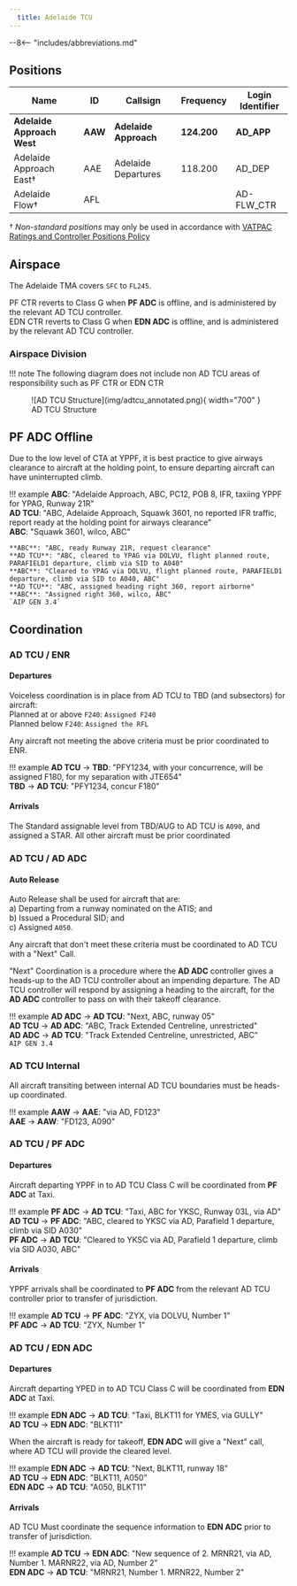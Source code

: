 ```yaml
---
  title: Adelaide TCU
---
```


--8<-- "includes/abbreviations.md"

## Positions

| Name               | ID      | Callsign       | Frequency        | Login Identifier              |
| ------------------ | --------------| -------------- | ---------------- | --------------------------------------|
| **Adelaide Approach West**    |**AAW**| **Adelaide Approach**   | **124.200**         | **AD_APP**                                   |
| Adelaide Approach East†    |AAE| Adelaide Departures  | 118.200         | AD_DEP          |
| Adelaide Flow†        |AFL|                |          | AD-FLW_CTR                               |

† *Non-standard positions* may only be used in accordance with [VATPAC Ratings and Controller Positions Policy](https://vatpac.org/publications/policies)

## Airspace
The Adelaide TMA covers `SFC` to `FL245`. 

PF CTR reverts to Class G when **PF ADC** is offline, and is administered by the relevant AD TCU controller.    
EDN CTR reverts to Class G when **EDN ADC** is offline, and is administered by the relevant AD TCU controller.  

### Airspace Division
!!! note
    The following diagram does not include non AD TCU areas of responsibility such as PF CTR or EDN CTR

<figure markdown>
![AD TCU Structure](img/adtcu_annotated.png){ width="700" }
  <figcaption>AD TCU Structure</figcaption>
</figure>

## PF ADC Offline
Due to the low level of CTA at YPPF, it is best practice to give airways clearance to aircraft at the holding point, to ensure departing aircraft can have uninterrupted climb.

!!! example
    **ABC**: "Adelaide Approach, ABC, PC12, POB 8, IFR, taxiing YPPF for YPAG, Runway 21R"   
    **AD TCU**: "ABC, Adelaide Approach, Squawk 3601, no reported IFR traffic, report ready at the holding point for airways clearance"  
    **ABC**: "Squawk 3601, wilco, ABC"  

    **ABC**: "ABC, ready Runway 21R, request clearance"  
    **AD TCU**: "ABC, cleared to YPAG via DOLVU, flight planned route, PARAFIELD1 departure, climb via SID to A040"   
    **ABC**: "Cleared to YPAG via DOLVU, flight planned route, PARAFIELD1 departure, climb via SID to A040, ABC"  
    **AD TCU**: "ABC, assigned heading right 360, report airborne"  
    **ABC**: "Assigned right 360, wilco, ABC"  
    `AIP GEN 3.4`

## Coordination
### AD TCU / ENR
#### Departures
Voiceless coordination is in place from AD TCU to TBD (and subsectors) for aircraft:  
Planned at or above `F240`: `Assigned F240`  
Planned below `F240`: `Assigned the RFL`  

Any aircraft not meeting the above criteria must be prior coordinated to ENR.

!!! example
    <span class="hotline">**AD TCU** -> **TBD**</span>: "PFY1234, with your concurrence, will be assigned F180, for my separation with JTE654"  
    <span class="hotline">**TBD** -> **AD TCU**</span>: "PFY1234, concur F180"  

#### Arrivals
The Standard assignable level from TBD/AUG to AD TCU is `A090`, and assigned a STAR. All other aircraft must be prior coordinated

### AD TCU / AD ADC
#### Auto Release

Auto Release shall be used for aircraft that are:    
a) Departing from a runway nominated on the ATIS; and  
b) Issued a Procedural SID; and   
c) Assigned `A050`.

Any aircraft that don't meet these criteria must be coordinated to AD TCU with a "Next" Call.

"Next" Coordination is a procedure where the **AD ADC** controller gives a heads-up to the AD TCU controller about an impending departure. The AD TCU controller will respond by assigning a heading to the aircraft, for the **AD ADC** controller to pass on with their takeoff clearance.

!!! example
    <span class="hotline">**AD ADC** -> **AD TCU**</span>: "Next, ABC, runway 05"  
    <span class="hotline">**AD TCU** -> **AD ADC**</span>: "ABC, Track Extended Centreline, unrestricted"  
    <span class="hotline">**AD ADC** -> **AD TCU**</span>: "Track Extended Centreline, unrestricted, ABC"    
    `AIP GEN 3.4`

### AD TCU Internal

All aircraft transiting between internal AD TCU boundaries must be heads-up coordinated.

!!! example
    <span class="hotline">**AAW** -> **AAE**</span>: "via AD, FD123"  
    <span class="hotline">**AAE** -> **AAW**</span>: "FD123, A090"   

### AD TCU / PF ADC
#### Departures

Aircraft departing YPPF in to AD TCU Class C will be coordinated from **PF ADC** at Taxi.

!!! example
    <span class="coldline">**PF ADC** -> **AD TCU**</span>: "Taxi, ABC for YKSC, Runway 03L, via AD"  
    <span class="coldline">**AD TCU** -> **PF ADC**</span>: "ABC, cleared to YKSC via AD, Parafield 1 departure, climb via SID A030"  
    <span class="coldline">**PF ADC** -> **AD TCU**</span>: "Cleared to YKSC via AD, Parafield 1 departure, climb via SID A030, ABC"

#### Arrivals
YPPF arrivals shall be coordinated to **PF ADC** from the relevant AD TCU controller prior to transfer of jurisdiction.

!!! example
    <span class="coldline">**AD TCU** -> **PF ADC**</span>: "ZYX, via DOLVU, Number 1"  
    <span class="coldline">**PF ADC** -> **AD TCU**</span>: "ZYX, Number 1"  

### AD TCU / EDN ADC
#### Departures

Aircraft departing YPED in to AD TCU Class C will be coordinated from **EDN ADC** at Taxi.

!!! example
    <span class="coldline">**EDN ADC** -> **AD TCU**</span>: "Taxi, BLKT11 for YMES, via GULLY"  
    <span class="coldline">**AD TCU** -> **EDN ADC**</span>: "BLKT11"  

When the aircraft is ready for takeoff, **EDN ADC** will give a "Next" call, where AD TCU will provide the cleared level.

!!! example
    <span class="hotline">**EDN ADC** -> **AD TCU**</span>: "Next, BLKT11, runway 18"  
    <span class="hotline">**AD TCU** -> **EDN ADC**</span>: "BLKT11, A050"  
    <span class="hotline">**EDN ADC** -> **AD TCU**</span>: "A050, BLKT11"

#### Arrivals
AD TCU Must coordinate the sequence information to **EDN ADC** prior to transfer of jurisdiction.

!!! example
    <span class="coldline">**AD TCU** -> **EDN ADC**</span>: "New sequence of 2. MRNR21, via AD, Number 1. MARNR22, via AD, Number 2"  
    <span class="coldline">**EDN ADC** -> **AD TCU**</span>: "MRNR21, Number 1. MRNR22, Number 2"  